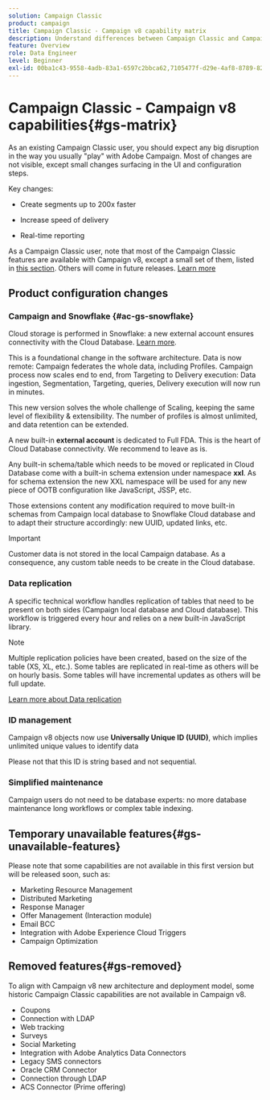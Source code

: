 ```yaml
---
solution: Campaign Classic
product: campaign
title: Campaign Classic - Campaign v8 capability matrix
description: Understand differences between Campaign Classic and Campaign v8
feature: Overview
role: Data Engineer
level: Beginner
exl-id: 00ba1c43-9558-4adb-83a1-6597c2bbca62,7105477f-d29e-4af8-8789-82b4459761b0
---
```

# Campaign Classic - Campaign v8 capabilities{#gs-matrix}


As an existing Campaign Classic user, you should expect any big disruption in the way you usually "play" with Adobe Campaign. Most of changes are not visible, except small changes surfacing in the UI and configuration steps. 

Key changes: 

* Create segments up to 200x faster

* Increase speed of delivery

* Real-time reporting

As a Campaign Classic user, note that most of the Campaign Classic features are available with Campaign v8, except a small set of them, listed in [this section](#gs-removed). Others will come in future releases. [Learn more](#gs-unavailable-features)


## Product configuration changes

### Campaign and Snowflake {#ac-gs-snowflake}

Cloud storage is performed in Snowflake: a new external account ensures connectivity with the Cloud Database. [Learn more](#ac-gs-snowflake).

This is a foundational change in the software architecture. Data is now remote: Campaign federates the whole data, including Profiles. Campaign process now scales end to end, from Targeting to Delivery execution: Data ingestion, Segmentation, Targeting, queries, Delivery execution will now run in minutes.

This new version solves the whole challenge of Scaling, keeping the same level of flexibility & extensibility. The number of profiles is almost unlimited, and data retention can be extended.

A new built-in **external account** is dedicated to Full FDA. This is the heart of Cloud Database connectivity. We recommend to leave as is.  

Any built-in schema/table which needs to be moved or replicated in Cloud Database come with a built-in schema extension under namespace **xxl**. As for schema extension the new XXL namespace will be used for any new piece of OOTB configuration like JavaScript, JSSP, etc.

Those extensions content any modification required to move built-in schemas from Campaign local database to Snowflake Cloud database and to adapt their structure accordingly: new UUID, updated links, etc.

>[!IMPORTANT]
>
> Customer data is not stored in the local Campaign database. As a consequence, any custom table needs to be create in the Cloud database.
>

### Data replication

A specific technical workflow handles replication of tables that need to be present on both sides (Campaign  local database and Cloud database). This workflow is triggered every hour and relies on a new built-in JavaScript library.

>[!NOTE]
>
> Multiple replication policies have been created, based on the size of the table (XS, XL, etc.).
> Some tables are replicated in real-time as others will be on hourly basis. Some tables will have incremental updates as others will be full update.
>

[Learn more about Data replication](config/replication.md)

### ID management

Campaign v8 objects now use **Universally Unique ID (UUID)**, which implies unlimited unique values to identify data

Please not that this ID is string based and not sequential.
 
### Simplified maintenance

Campaign users do not need to be database experts: no more database maintenance long workflows or complex table indexing.

## Temporary unavailable features{#gs-unavailable-features}

Please note that some capabilities are not available in this first version but will be released soon, such as:

* Marketing Resource Management
* Distributed Marketing
* Response Manager
* Offer Management (Interaction module)
* Email BCC
* Integration with Adobe Experience Cloud Triggers
* Campaign Optimization

## Removed features{#gs-removed}

To align with Campaign v8 new architecture and deployment model, some historic Campaign Classic capabilities are not available in Campaign v8.

* Coupons
* Connection with LDAP
* Web tracking
* Surveys
* Social Marketing
* Integration with Adobe Analytics Data Connectors
* Legacy SMS connectors
* Oracle CRM Connector
* Connection through LDAP
* ACS Connector (Prime offering)
